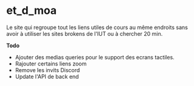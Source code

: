 # et_d_moa

Le site qui regroupe tout les liens utiles de cours au même endroits sans avoir à utiliser les sites brokens de l'IUT ou à chercher 20 min.

__Todo__

+ Ajouter des medias queries pour le support des ecrans tactiles.
+ Rajouter certains liens zoom
+ Remove les invits Discord
+ Update l'API de back end

